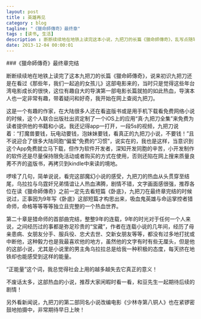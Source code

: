 ```yaml
---
layout: post
title : 英雄再见
category : blog
tagline: "《獵命師傳奇》最终章"
tags : [读书, 生活]
description : 断断续续地在地铁上读完这本小说，九把刀的长篇《獵命師傳奇》，乱写点随笔
date: 2013-12-04 00:00:01
---
```


###《獵命師傳奇》最终章完结

断断续续地在地铁上读完了这本九把刀的长篇《獵命師傳奇》，说来初识九把刀还是在看过《那些年，我们一起追的女孩儿》这部电影来的，当时只是觉得这些年台湾电影成长的很快，这位有趣自大的导演第一部电影长篇就拍的如此热血，导演本人也一定非常有趣，带着疑问和好奇，我开始在网上查阅九把刀。

这是一个有趣的作家，在大陆很多人还在看盗版书或是用手机下载看免费网络小说的时候，这个人联合出版社出资定制了一个iOS上的应用“真·九把刀全集”来免费为读者提供他的书籍和小说。我还记得app一打开，一段5s的视频，九把刀说着：“打魔兽要钱，玩电动要钱，泡妹妹要钱，看真正的九把刀小说，不要钱！”且不说迎合了很多大陆同胞“偏爱”免费的“习惯”，说实在的，我也是这样，当意识到这个App免费就立马下载，但作为软件开发者，深知开发同胞的辛苦，小开发制作的软件还是尽量保持限免活动或者购买的方式在使用，否则还陷在网上搜来质量良莠不齐的盗版书，再拷贝到kindle中来读的境地。

啰嗦了几句，简单说说，看完这部魔幻小说的感受，九把刀的热血从头贯穿至结尾，乌拉拉与乌霆奸兄弟情谊让人热血沸腾，剧情不错，文字画面感很强，推荐各位在读《獵命師傳奇》之前一定先去看短篇《卧底》，九把刀在最终章完结的时候说过，正事因为9年写《卧底》这部短篇才构思出来，吸血鬼英雄与命运掌控者猎命师，命格等等等等独立且完整的一个热血世界。

第二十章是猎命师的首部曲完结，整整9年的连载，9年的时光对于任何一个人来说，之间经历过的事都是弥足珍贵的“宝藏”，作者在连载小说的几年间，经历了母亲患病、女朋友分手、服兵役、忠犬去世、交新女朋友等等，都没有过多地打扰或中断他，这种毅力也是我最喜欢他的地方，虽然他的文字有时有些无厘头，但是他的这部小说，尤其是小说里的男主角乌拉拉总是给我一种积极的态度，每天挤在地铁却也能感受到这样的能量。

“正能量”这个词，我总觉得社会上用的越多越失去它真正的意义！

不废话太多，这部热血的小说，推荐大家闲暇时看一看，和豆先生一起期待后续的剧情！

另外看新闻说，九把刀的第二部同名小说改编电影《少林寺第八铜人》也在紧锣密鼓地拍摄中，非常期待早日上映！
